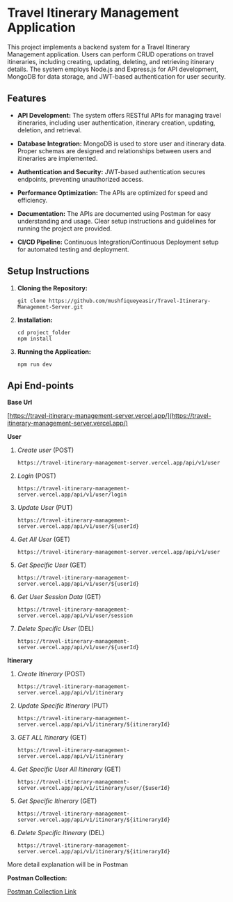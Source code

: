 # Travel Itinerary Management Application

This project implements a backend system for a Travel Itinerary Management application. Users can perform CRUD operations on travel itineraries, including creating, updating, deleting, and retrieving itinerary details. The system employs Node.js and Express.js for API development, MongoDB for data storage, and JWT-based authentication for user security.

## Features

- **API Development:** The system offers RESTful APIs for managing travel itineraries, including user authentication, itinerary creation, updating, deletion, and retrieval.

- **Database Integration:** MongoDB is used to store user and itinerary data. Proper schemas are designed and relationships between users and itineraries are implemented.

- **Authentication and Security:** JWT-based authentication secures endpoints, preventing unauthorized access.

- **Performance Optimization:** The APIs are optimized for speed and efficiency.

- **Documentation:** The APIs are documented using Postman for easy understanding and usage. Clear setup instructions and guidelines for running the project are provided.

- **CI/CD Pipeline:** Continuous Integration/Continuous Deployment setup for automated testing and deployment.


## Setup Instructions

1. **Cloning the Repository:** 
    ```
    git clone https://github.com/mushfiqueyeasir/Travel-Itinerary-Management-Server.git
    ```

2. **Installation:**

    ```
    cd project_folder
    npm install
    ```

4. **Running the Application:**

    ```
    npm run dev
    ```

## Api End-points
**Base Url** 

[https://travel-itinerary-management-server.vercel.app/](https://travel-itinerary-management-server.vercel.app/)

**User** 
1. *Create user* (POST)
    ```
   https://travel-itinerary-management-server.vercel.app/api/v1/user

    ```

2. *Login* (POST)
    ```
   https://travel-itinerary-management-server.vercel.app/api/v1/user/login
   
    ```
3. *Update User* (PUT)
    ```
   https://travel-itinerary-management-server.vercel.app/api/v1/user/${userId}
   
    ```
4. *Get All User* (GET)
    ```
   https://travel-itinerary-management-server.vercel.app/api/v1/user
   
    ```
5. *Get Specific User* (GET)
    ```
   https://travel-itinerary-management-server.vercel.app/api/v1/user/${userId}
   
    ```
6. *Get User Session Data* (GET)
    ```
   https://travel-itinerary-management-server.vercel.app/api/v1/user/session
   ```

7. *Delete Specific User* (DEL)
    ```
   https://travel-itinerary-management-server.vercel.app/api/v1/user/${userId}
   ```

**Itinerary** 
1. *Create Itinerary* (POST)
    ```
   https://travel-itinerary-management-server.vercel.app/api/v1/itinerary

    ```

2. *Update Specific Itinerary* (PUT)
    ```
   https://travel-itinerary-management-server.vercel.app/api/v1/itinerary/${itineraryId}

    ```
3. *GET ALL Itinerary* (GET)
    ```
   https://travel-itinerary-management-server.vercel.app/api/v1/itinerary

    ```
4. *Get Specific User All Itinerary* (GET)
    ```
   https://travel-itinerary-management-server.vercel.app/api/v1/itinerary/user/{$userId}
   
    ```
5. *Get Specific Itinerary* (GET)
    ```
   https://travel-itinerary-management-server.vercel.app/api/v1/itinerary/${itineraryId}
   
    ```

7. *Delete Specific Itinerary* (DEL)
    ```
   https://travel-itinerary-management-server.vercel.app/api/v1/itinerary/${itineraryId}
   ```

More detail explanation will be in Postman

**Postman Collection:**

[Postman Collection Link](https://www.openai.com)

   


